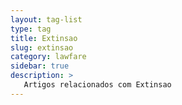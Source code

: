 ```yaml
---
layout: tag-list
type: tag
title: Extinsao
slug: extinsao
category: lawfare
sidebar: true
description: >
   Artigos relacionados com Extinsao
---
```


